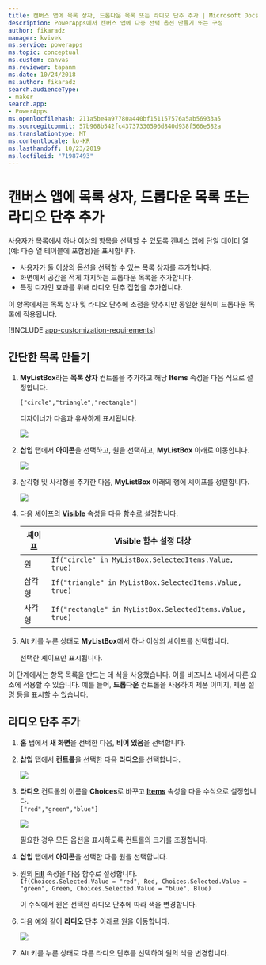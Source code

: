 ```yaml
---
title: 캔버스 앱에 목록 상자, 드롭다운 목록 또는 라디오 단추 추가 | Microsoft Docs
description: PowerApps에서 캔버스 앱에 다중 선택 옵션 만들기 또는 구성
author: fikaradz
manager: kvivek
ms.service: powerapps
ms.topic: conceptual
ms.custom: canvas
ms.reviewer: tapanm
ms.date: 10/24/2018
ms.author: fikaradz
search.audienceType:
- maker
search.app:
- PowerApps
ms.openlocfilehash: 211a5be4a97780a440bf151157576a5ab56933a5
ms.sourcegitcommit: 57b968b542fc43737330596d840d938f566e582a
ms.translationtype: MT
ms.contentlocale: ko-KR
ms.lasthandoff: 10/23/2019
ms.locfileid: "71987493"
---
```

# <a name="add-a-list-box-a-drop-down-list-or-radio-buttons-to-a-canvas-app"></a>캔버스 앱에 목록 상자, 드롭다운 목록 또는 라디오 단추 추가

사용자가 목록에서 하나 이상의 항목을 선택할 수 있도록 캔버스 앱에 단일 데이터 열(예: 다중 열 테이블에 포함됨)을 표시합니다.

- 사용자가 둘 이상의 옵션을 선택할 수 있는 목록 상자를 추가합니다.
- 화면에서 공간을 적게 차지하는 드롭다운 목록을 추가합니다.
- 특정 디자인 효과를 위해 라디오 단추 집합을 추가합니다.

이 항목에서는 목록 상자 및 라디오 단추에 초점을 맞추지만 동일한 원칙이 드롭다운 목록에 적용됩니다.

[!INCLUDE [app-customization-requirements](../../includes/app-customization-requirements.md)]

## <a name="create-a-simple-list"></a>간단한 목록 만들기

1. **MyListBox**라는 **목록 상자** 컨트롤을 추가하고 해당 **Items** 속성을 다음 식으로 설정합니다.

    ```["circle","triangle","rectangle"]```  <br/>

    디자이너가 다음과 유사하게 표시됩니다.

    ![][4]

4. **삽입** 탭에서 **아이콘**을 선택하고, 원을 선택하고, **MyListBox** 아래로 이동합니다.

    ![][5]  

5. 삼각형 및 사각형을 추가한 다음, **MyListBox** 아래의 행에 셰이프를 정렬합니다.

    ![][6]  

6. 다음 셰이프의 **[Visible](controls/properties-core.md)** 속성을 다음 함수로 설정합니다.  

   | 셰이프 | Visible 함수 설정 대상 |
   | --- | --- |
   | 원 |```If("circle" in MyListBox.SelectedItems.Value, true)``` |
   | 삼각형 |```If("triangle" in MyListBox.SelectedItems.Value, true)``` |
   | 사각형 |```If("rectangle" in MyListBox.SelectedItems.Value, true)``` |

7. Alt 키를 누른 상태로 **MyListBox**에서 하나 이상의 셰이프를 선택합니다.

    선택한 셰이프만 표시됩니다.

이 단계에서는 항목 목록을 만드는 데 식을 사용했습니다. 이를 비즈니스 내에서 다른 요소에 적용할 수 있습니다. 예를 들어, **드롭다운** 컨트롤을 사용하여 제품 이미지, 제품 설명 등을 표시할 수 있습니다.

## <a name="add-radio-buttons"></a>라디오 단추 추가
1. **홈** 탭에서 **새 화면**을 선택한 다음, **비어 있음**을 선택합니다.

2. **삽입** 탭에서 **컨트롤**을 선택한 다음 **라디오**를 선택합니다.

    ![][10]  

3. **라디오** 컨트롤의 이름을 **Choices**로 바꾸고 **[Items](controls/properties-core.md)** 속성을 다음 수식으로 설정합니다.  
   ```["red","green","blue"]```  <br/>

    ![][12]  

    필요한 경우 모든 옵션을 표시하도록 컨트롤의 크기를 조정합니다.

4. **삽입** 탭에서 **아이콘**을 선택한 다음 원을 선택합니다.

5. 원의 **[Fill](controls/properties-color-border.md)** 속성을 다음 함수로 설정합니다.  
   ```If(Choices.Selected.Value = "red", Red, Choices.Selected.Value = "green", Green, Choices.Selected.Value = "blue", Blue)```  

    이 수식에서 원은 선택한 라디오 단추에 따라 색을 변경합니다.

6. 다음 예와 같이 **라디오** 단추 아래로 원을 이동합니다.

    ![][14]  

7. Alt 키를 누른 상태로 다른 라디오 단추를 선택하여 원의 색을 변경합니다.

[1]: ./media/add-list-box-drop-down-list-radio-button/preview.png
[2]: ./media/add-list-box-drop-down-list-radio-button/listbox.png
[3]: ./media/add-list-box-drop-down-list-radio-button/renamelistbox.png
[4]: ./media/add-list-box-drop-down-list-radio-button/itemslistbox.png
[5]: ./media/add-list-box-drop-down-list-radio-button/circle.png
[6]: ./media/add-list-box-drop-down-list-radio-button/allshapes.png
[10]: ./media/add-list-box-drop-down-list-radio-button/radiobutton.png
[12]: ./media/add-list-box-drop-down-list-radio-button/itemsradio.png
[14]: ./media/add-list-box-drop-down-list-radio-button/radiocircle.png
[15]: ./media/add-list-box-drop-down-list-radio-button/dropdown.png
